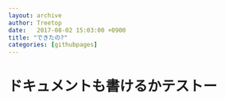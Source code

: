 ```yaml
---
layout: archive
author: Treetop
date:   2017-08-02 15:03:00 +0900
title: "できたの?"
categories: [githubpages]
---
```

# ドキュメントも書けるかテストー
